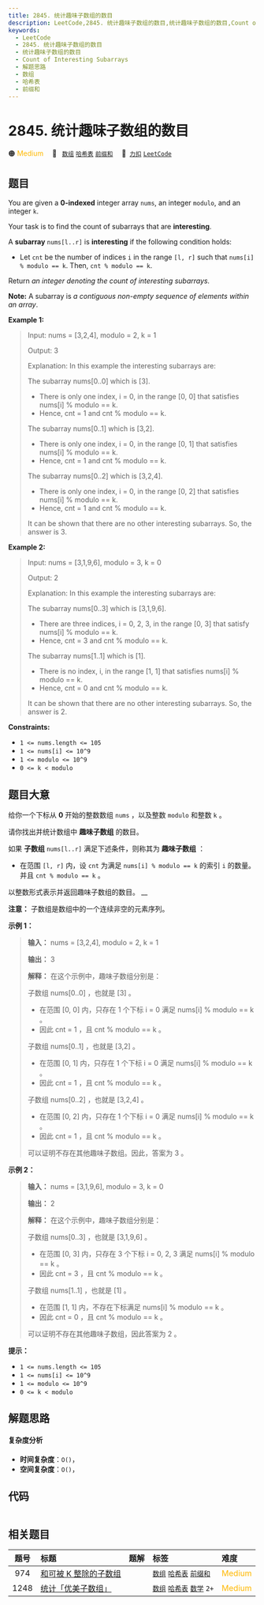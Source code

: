 ```yaml
---
title: 2845. 统计趣味子数组的数目
description: LeetCode,2845. 统计趣味子数组的数目,统计趣味子数组的数目,Count of Interesting Subarrays,解题思路,数组,哈希表,前缀和
keywords:
  - LeetCode
  - 2845. 统计趣味子数组的数目
  - 统计趣味子数组的数目
  - Count of Interesting Subarrays
  - 解题思路
  - 数组
  - 哈希表
  - 前缀和
---
```


# 2845. 统计趣味子数组的数目

🟠 <font color=#ffb800>Medium</font>&emsp; 🔖&ensp; [`数组`](/tag/array.md) [`哈希表`](/tag/hash-table.md) [`前缀和`](/tag/prefix-sum.md)&emsp; 🔗&ensp;[`力扣`](https://leetcode.cn/problems/count-of-interesting-subarrays) [`LeetCode`](https://leetcode.com/problems/count-of-interesting-subarrays)

## 题目

You are given a **0-indexed** integer array `nums`, an integer `modulo`, and
an integer `k`.

Your task is to find the count of subarrays that are **interesting**.

A **subarray** `nums[l..r]` is **interesting** if the following condition
holds:

  * Let `cnt` be the number of indices `i` in the range `[l, r]` such that `nums[i] % modulo == k`. Then, `cnt % modulo == k`.

Return _an integer denoting the count of interesting subarrays._

**Note:** A subarray is _a contiguous non-empty sequence of elements within an
array_.



**Example 1:**

> Input: nums = [3,2,4], modulo = 2, k = 1
> 
> Output: 3
> 
> Explanation: In this example the interesting subarrays are: 
> 
> The subarray nums[0..0] which is [3]. 
> - There is only one index, i = 0, in the range [0, 0] that satisfies nums[i] % modulo == k. 
> - Hence, cnt = 1 and cnt % modulo == k.  
> 
> The subarray nums[0..1] which is [3,2].
> - There is only one index, i = 0, in the range [0, 1] that satisfies nums[i] % modulo == k.  
> - Hence, cnt = 1 and cnt % modulo == k.
> 
> The subarray nums[0..2] which is [3,2,4]. 
> - There is only one index, i = 0, in the range [0, 2] that satisfies nums[i] % modulo == k. 
> - Hence, cnt = 1 and cnt % modulo == k. 
> 
> It can be shown that there are no other interesting subarrays. So, the answer is 3.

**Example 2:**

> Input: nums = [3,1,9,6], modulo = 3, k = 0
> 
> Output: 2
> 
> Explanation: In this example the interesting subarrays are: 
> 
> The subarray nums[0..3] which is [3,1,9,6]. 
> - There are three indices, i = 0, 2, 3, in the range [0, 3] that satisfy nums[i] % modulo == k. 
> - Hence, cnt = 3 and cnt % modulo == k. 
> 
> The subarray nums[1..1] which is [1]. 
> - There is no index, i, in the range [1, 1] that satisfies nums[i] % modulo == k. 
> - Hence, cnt = 0 and cnt % modulo == k. 
> 
> It can be shown that there are no other interesting subarrays. So, the answer is 2.



**Constraints:**

  * `1 <= nums.length <= 105 `
  * `1 <= nums[i] <= 10^9`
  * `1 <= modulo <= 10^9`
  * `0 <= k < modulo`


## 题目大意

给你一个下标从 **0** 开始的整数数组 `nums` ，以及整数 `modulo` 和整数 `k` 。

请你找出并统计数组中 **趣味子数组** 的数目。

如果 **子数组** `nums[l..r]` 满足下述条件，则称其为 **趣味子数组** ：

  * 在范围 `[l, r]` 内，设 `cnt` 为满足 `nums[i] % modulo == k` 的索引 `i` 的数量。并且 `cnt % modulo == k` 。

以整数形式表示并返回趣味子数组的数目。 __

**注意：** 子数组是数组中的一个连续非空的元素序列。



**示例 1：**

> 
> 
> 
> 
> 
> **输入：** nums = [3,2,4], modulo = 2, k = 1
> 
> **输出：** 3
> 
> **解释：** 在这个示例中，趣味子数组分别是： 
> 
> 子数组 nums[0..0] ，也就是 [3] 。 
> - 在范围 [0, 0] 内，只存在 1 个下标 i = 0 满足 nums[i] % modulo == k 。
> - 因此 cnt = 1 ，且 cnt % modulo == k 。
> 
> 子数组 nums[0..1] ，也就是 [3,2] 。
> - 在范围 [0, 1] 内，只存在 1 个下标 i = 0 满足 nums[i] % modulo == k 。
> - 因此 cnt = 1 ，且 cnt % modulo == k 。
> 
> 子数组 nums[0..2] ，也就是 [3,2,4] 。
> - 在范围 [0, 2] 内，只存在 1 个下标 i = 0 满足 nums[i] % modulo == k 。
> - 因此 cnt = 1 ，且 cnt % modulo == k 。
> 
> 可以证明不存在其他趣味子数组。因此，答案为 3 。

**示例 2：**

> 
> 
> 
> 
> 
> **输入：** nums = [3,1,9,6], modulo = 3, k = 0
> 
> **输出：** 2
> 
> **解释：** 在这个示例中，趣味子数组分别是： 
> 
> 子数组 nums[0..3] ，也就是 [3,1,9,6] 。
> - 在范围 [0, 3] 内，只存在 3 个下标 i = 0, 2, 3 满足 nums[i] % modulo == k 。
> - 因此 cnt = 3 ，且 cnt % modulo == k 。
> 
> 子数组 nums[1..1] ，也就是 [1] 。
> - 在范围 [1, 1] 内，不存在下标满足 nums[i] % modulo == k 。
> - 因此 cnt = 0 ，且 cnt % modulo == k 。
> 
> 可以证明不存在其他趣味子数组，因此答案为 2 。



**提示：**

  * `1 <= nums.length <= 105 `
  * `1 <= nums[i] <= 10^9`
  * `1 <= modulo <= 10^9`
  * `0 <= k < modulo`


## 解题思路

#### 复杂度分析

- **时间复杂度**：`O()`，
- **空间复杂度**：`O()`，

## 代码

```javascript

```

## 相关题目

<!-- prettier-ignore -->
| 题号 | 标题 | 题解 | 标签 | 难度 |
| :------: | :------ | :------: | :------ | :------ |
| 974 | [和可被 K 整除的子数组](https://leetcode.com/problems/subarray-sums-divisible-by-k) |  |  [`数组`](/tag/array.md) [`哈希表`](/tag/hash-table.md) [`前缀和`](/tag/prefix-sum.md) | <font color=#ffb800>Medium</font> |
| 1248 | [统计「优美子数组」](https://leetcode.com/problems/count-number-of-nice-subarrays) |  |  [`数组`](/tag/array.md) [`哈希表`](/tag/hash-table.md) [`数学`](/tag/math.md) `2+` | <font color=#ffb800>Medium</font> |